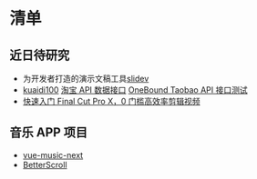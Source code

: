 # 清单

## 近日待研究

- 为开发者打造的演示文稿工具[slidev](https://cn.sli.dev/)
- [kuaidi100](https://api.kuaidi100.com/) [淘宝 API 数据接口](https://open.onebound.cn/) [OneBound Taobao API 接口测试](https://open.onebound.cn/test/?api_type=taobao&api_name=item_get)
- [快速入门 Final Cut Pro X，0 门槛高效率剪辑视频](https://www.youtube.com/watch?v=3pGGTkeazH0)

## 音乐 APP 项目

- [vue-music-next](http://ustbhuangyi.com/music-next/#/recommend)
- [BetterScroll](https://better-scroll.github.io/docs/zh-CN/)
